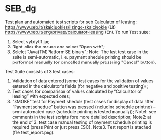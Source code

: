 # SEB_dg

Test plan and automated test scripts for seb Calculator of leasing:
https://www.seb.lt/skaiciuokles/lizingo-skaiciuokle   (Lit)
https://www.seb.lt/eng/private/calculator-leasing      (En).
To run Test suite:
1. Select vykdyti1.jar;
2. Right-click the mouse and select "Open with";
3. Selelct "Java(TM)Platform SE binary";
Note: The last test case in the suite is semi-automatic, i. e. payment shedule printing should be performed manually (or cancelled manually presseing "Cancel" button). 

Test Suite consists of 3 test cases:
1. Validation of data entered (some test cases for the validation of values entered in the calculator’s fields (for negative and positive testing)) ;
2. Test cases for comparison of values calculated by “Calculator of leasing” with expected ones; 
3. "SMOKE" test for Payment shedule (test cases for display of data after “Payment schedule” button was pressed (including schedule printing) – semi automated case (schedule printing is tested manually));
Note1: see comments in the test scripts fore more detailed description;
Note2: at the end of 3. test case manual testing of payment schedule printing is required (press Print or just press ESC).
Note3. Test report is atached (file test_report.png).

